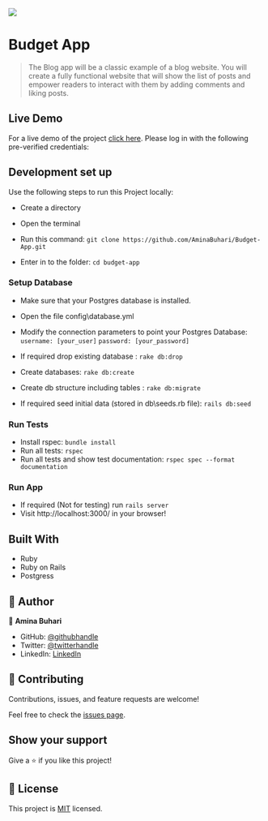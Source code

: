 ![](https://img.shields.io/badge/Microverse-blueviolet)

# Budget App

> The Blog app will be a classic example of a blog website. You will create a fully functional website that will show the list of posts and empower readers to interact with them by adding comments and liking posts.


## Live Demo
 For a live demo of the project [click here](). Please log in with the following pre-verified credentials:


## Development set up

Use the following steps to run this Project locally:

- Create a directory

- Open the terminal

- Run this command:
`git clone https://github.com/AminaBuhari/Budget-App.git`

- Enter in to the folder:
`cd budget-app`


### Setup Database 
- Make sure that your Postgres database is installed.
-  Open the file config\database.yml
- Modify the connection parameters to point your Postgres      Database:
    `username: [your_user]`
    `password: [your_password]`

- If required drop existing database : `rake db:drop`
- Create databases: `rake db:create`
- Create db structure including tables : `rake db:migrate`
- If required seed initial data (stored in db\seeds.rb file): `rails db:seed`


### Run Tests
- Install rspec: `bundle install`
- Run all tests: `rspec`
- Run all tests and show test documentation: `rspec spec --format documentation`

### Run App
- If required (Not for testing) run `rails server`
- Visit http://localhost:3000/ in your browser!


## Built With

- Ruby
- Ruby on Rails
- Postgress

## 👤 **Author**
👤 **Amina Buhari**

- GitHub: [@githubhandle](https://github.com/AminaBuhari)
- Twitter: [@twitterhandle](https://twitter.com/AminaBuhari)
- LinkedIn: [LinkedIn](https://www.linkedin.com/in/amina-buhari/)



## 🤝 Contributing

Contributions, issues, and feature requests are welcome!

Feel free to check the [issues page](../../issues/).

## Show your support

Give a ⭐️ if you like this project!


## 📝 License

This project is [MIT](./MIT.md) licensed.
